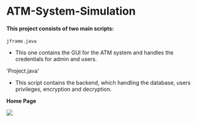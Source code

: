# ATM-System-Simulation

#### This project consists of two main scripts:
`jframe.java`
- This one contains the GUI for the ATM system and handles the credentials for admin and users.



'Project.java'
- This script contains the backend, which handling the database, users privileges, encryption and decryption.



**Home Page**

![](./ReadmePICs/HomePage.png)
